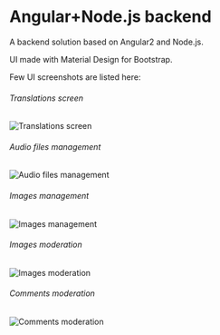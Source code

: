# Angular+Node.js backend

A backend solution based on Angular2 and Node.js.

UI made with Material Design for Bootstrap.

Few UI screenshots are listed here:

###### Translations screen


![Translations screen](https://s3.us-east-2.amazonaws.com/angular-nodejs-backend-translations/5.png)

###### Audio files management
![Audio files management](https://s3.us-east-2.amazonaws.com/angular-nodejs-backend-translations/1.png)
###### Images management
![Images management](https://s3.us-east-2.amazonaws.com/angular-nodejs-backend-translations/3.png)
###### Images moderation
![Images moderation](https://s3.us-east-2.amazonaws.com/angular-nodejs-backend-translations/4.png)
###### Comments moderation
![Comments moderation](https://s3.us-east-2.amazonaws.com/angular-nodejs-backend-translations/2.png)
